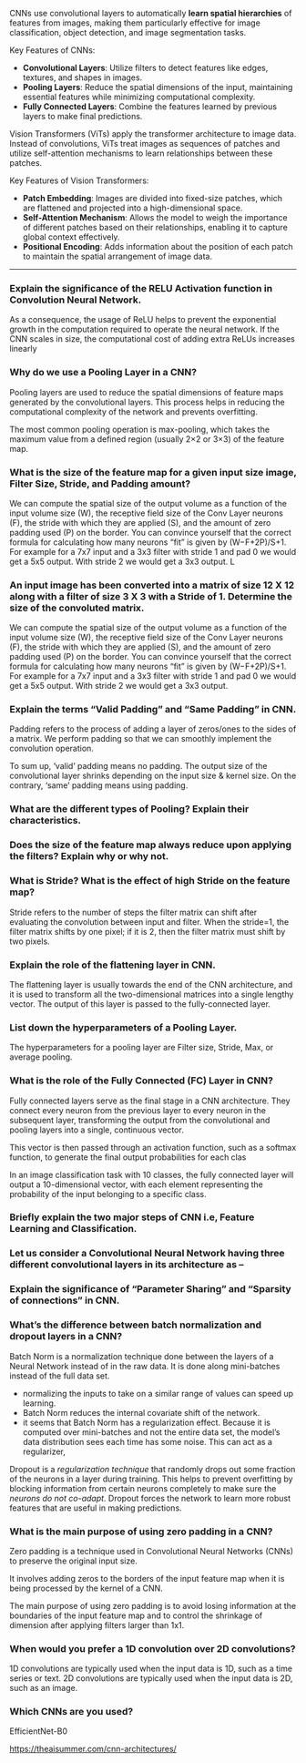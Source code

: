 
CNNs use convolutional layers to automatically **learn spatial hierarchies** of features from images, making them particularly effective for image classification, object detection, and image segmentation tasks.

Key Features of CNNs:

- **Convolutional Layers**: Utilize filters to detect features like edges, textures, and shapes in images.
- **Pooling Layers**: Reduce the spatial dimensions of the input, maintaining essential features while minimizing computational complexity.
- **Fully Connected Layers**: Combine the features learned by previous layers to make final predictions.

Vision Transformers (ViTs) apply the transformer architecture to image data. Instead of convolutions, ViTs treat images as sequences of patches and utilize self-attention mechanisms to learn relationships between these patches.

Key Features of Vision Transformers:

- **Patch Embedding**: Images are divided into fixed-size patches, which are flattened and projected into a high-dimensional space.
- **Self-Attention Mechanism**: Allows the model to weigh the importance of different patches based on their relationships, enabling it to capture global context effectively.
- **Positional Encoding**: Adds information about the position of each patch to maintain the spatial arrangement of image data.

---

### Explain the significance of the RELU Activation function in Convolution Neural Network.

As a consequence, the usage of ReLU helps to prevent the exponential growth in the computation required to operate the neural network. If the CNN scales in size, the computational cost of adding extra ReLUs increases linearly   

### Why do we use a Pooling Layer in a CNN?

Pooling layers are used to reduce the spatial dimensions of feature maps generated by the convolutional layers. This process helps in reducing the computational complexity of the network and prevents overfitting.

The most common pooling operation is max-pooling, which takes the maximum value from a defined region (usually 2×2 or 3×3) of the feature map.

### What is the size of the feature map for a given input size image, Filter Size, Stride, and Padding amount?

We can compute the spatial size of the output volume as a function of the input volume size (W), the receptive field size of the Conv Layer neurons (F), the stride with which they are applied (S), and the amount of zero padding used (P) on the border. You can convince yourself that the correct formula for calculating how many neurons “fit” is given by (W−F+2P)/S+1. For example for a 7x7 input and a 3x3 filter with stride 1 and pad 0 we would get a 5x5 output. With stride 2 we would get a 3x3 output. L

### An input image has been converted into a matrix of size 12 X 12 along with a filter of size 3 X 3 with a Stride of 1. Determine the size of the convoluted matrix.

We can compute the spatial size of the output volume as a function of the input volume size (W), the receptive field size of the Conv Layer neurons (F), the stride with which they are applied (S), and the amount of zero padding used (P) on the border. You can convince yourself that the correct formula for calculating how many neurons “fit” is given by (W−F+2P)/S+1. For example for a 7x7 input and a 3x3 filter with stride 1 and pad 0 we would get a 5x5 output. With stride 2 we would get a 3x3 output.

### Explain the terms “Valid Padding” and “Same Padding” in CNN.

Padding refers to the process of adding a layer of zeros/ones to the sides of a matrix. We perform padding so that we can smoothly implement the convolution operation.  

To sum up, ‘valid’ padding means no padding. The output size of the convolutional layer shrinks depending on the input size & kernel size. On the contrary, ‘same’ padding means using padding.   

### What are the different types of Pooling? Explain their characteristics.


### Does the size of the feature map always reduce upon applying the filters? Explain why or why not.


### What is Stride? What is the effect of high Stride on the feature map?

Stride refers to the number of steps the filter matrix can shift after evaluating the convolution between input and filter. When the stride=1, the filter matrix shifts by one pixel; if it is 2, then the filter matrix must shift by two pixels.


### Explain the role of the flattening layer in CNN.

The flattening layer is usually towards the end of the CNN architecture, and it is used to transform all the two-dimensional matrices into a single lengthy vector. The output of this layer is passed to the fully-connected layer.


### List down the hyperparameters of a Pooling Layer.

The hyperparameters for a pooling layer are Filter size, Stride, Max, or average pooling.   

### What is the role of the Fully Connected (FC) Layer in CNN?

Fully connected layers serve as the final stage in a CNN architecture. They connect every neuron from the previous layer to every neuron in the subsequent layer, transforming the output from the convolutional and pooling layers into a single, continuous vector.

This vector is then passed through an activation function, such as a softmax function, to generate the final output probabilities for each clas

In an image classification task with 10 classes, the fully connected layer will output a 10-dimensional vector, with each element representing the probability of the input belonging to a specific class.

### Briefly explain the two major steps of CNN i.e, Feature Learning and Classification. 


### Let us consider a Convolutional Neural Network having three different convolutional layers in its architecture as –


### Explain the significance of “Parameter Sharing” and “Sparsity of connections” in CNN.


### What’s the difference between batch normalization and dropout layers in a CNN?

Batch Norm is a normalization technique done between the layers of a Neural Network instead of in the raw data. It is done along mini-batches instead of the full data set.
-  normalizing the inputs to take on a similar range of values can speed up learning.
-  Batch Norm reduces the internal covariate shift of the network.
-  it seems that Batch Norm has a regularization effect.  Because it is computed over mini-batches and not the entire data set, the model’s data distribution sees each time has some noise. This can act as a regularizer, 

Dropout is a _regularization technique_ that randomly drops out some fraction of the neurons in a layer during training. This helps to prevent overfitting by blocking information from certain neurons completely to make sure the _neurons do not co-adapt_. Dropout forces the network to learn more robust features that are useful in making predictions.

### What is the main purpose of using zero padding in a CNN?

Zero padding is a technique used in Convolutional Neural Networks (CNNs) to preserve the original input size.

It involves adding zeros to the borders of the input feature map when it is being processed by the kernel of a CNN.

The main purpose of using zero padding is to avoid losing information at the boundaries of the input feature map and to control the shrinkage of dimension after applying filters larger than 1x1.

### When would you prefer a 1D convolution over 2D convolutions?

1D convolutions are typically used when the input data is 1D, such as a time series or text. 2D convolutions are typically used when the input data is 2D, such as an image.

### Which CNNs are you used?

 EfficientNet-B0
 
https://theaisummer.com/cnn-architectures/
